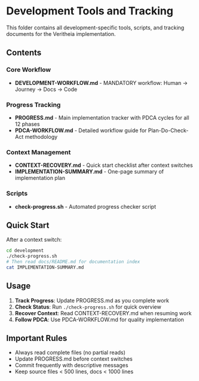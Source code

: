 # Development Tools and Tracking

This folder contains all development-specific tools, scripts, and tracking documents for the Veritheia implementation.

## Contents

### Core Workflow
- **DEVELOPMENT-WORKFLOW.md** - MANDATORY workflow: Human → Journey → Docs → Code

### Progress Tracking
- **PROGRESS.md** - Main implementation tracker with PDCA cycles for all 12 phases
- **PDCA-WORKFLOW.md** - Detailed workflow guide for Plan-Do-Check-Act methodology

### Context Management
- **CONTEXT-RECOVERY.md** - Quick start checklist after context switches
- **IMPLEMENTATION-SUMMARY.md** - One-page summary of implementation plan

### Scripts
- **check-progress.sh** - Automated progress checker script

## Quick Start

After a context switch:
```bash
cd development
./check-progress.sh
# Then read docs/README.md for documentation index
cat IMPLEMENTATION-SUMMARY.md
```

## Usage

1. **Track Progress**: Update PROGRESS.md as you complete work
2. **Check Status**: Run `./check-progress.sh` for quick overview
3. **Recover Context**: Read CONTEXT-RECOVERY.md when resuming work
4. **Follow PDCA**: Use PDCA-WORKFLOW.md for quality implementation

## Important Rules

- Always read complete files (no partial reads)
- Update PROGRESS.md before context switches
- Commit frequently with descriptive messages
- Keep source files < 500 lines, docs < 1000 lines